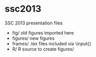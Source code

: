 ssc2013
=======

SSC 2013 presentation files

* fig/ old figures imported here
* figures/ new figures
* frames/ .tex files included via \input{}
* R/ R source to create figures/

